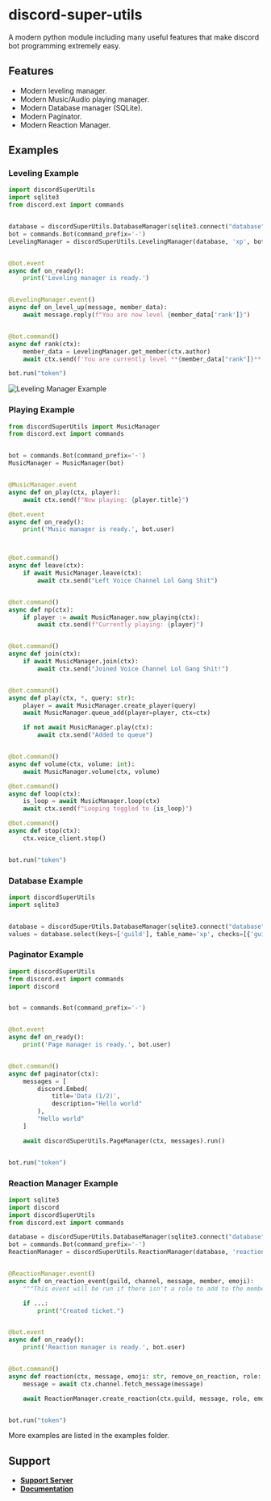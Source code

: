 discord-super-utils
==========

A modern python module including many useful features that make discord bot programming extremely easy.

Features
-------------

- Modern leveling manager.
- Modern Music/Audio playing manager.
- Modern Database manager (SQLite).
- Modern Paginator.
- Modern Reaction Manager.

Examples
--------------

### Leveling Example ###

```py
import discordSuperUtils
import sqlite3
from discord.ext import commands


database = discordSuperUtils.DatabaseManager(sqlite3.connect("database"))
bot = commands.Bot(command_prefix='-')
LevelingManager = discordSuperUtils.LevelingManager(database, 'xp', bot)


@bot.event
async def on_ready():
    print('Leveling manager is ready.')


@LevelingManager.event()
async def on_level_up(message, member_data):
    await message.reply(f"You are now level {member_data['rank']}")


@bot.command()
async def rank(ctx):
    member_data = LevelingManager.get_member(ctx.author)
    await ctx.send(f'You are currently level **{member_data["rank"]}**, with **{member_data["xp"]}** XP.')

bot.run("token")
```

![Leveling Manager Example](https://media.giphy.com/media/ey1Iv2HlYYLPy0bm9p/giphy.gif)

### Playing Example ### 

```py
from discordSuperUtils import MusicManager
from discord.ext import commands


bot = commands.Bot(command_prefix='-')
MusicManager = MusicManager(bot)


@MusicManager.event
async def on_play(ctx, player):
    await ctx.send(f"Now playing: {player.title}")

@bot.event
async def on_ready():
    print('Music manager is ready.', bot.user)



@bot.command()
async def leave(ctx):
    if await MusicManager.leave(ctx):
        await ctx.send("Left Voice Channel Lol Gang Shit")


@bot.command()
async def np(ctx):
    if player := await MusicManager.now_playing(ctx):
        await ctx.send(f"Currently playing: {player}")


@bot.command()
async def join(ctx):
    if await MusicManager.join(ctx):
        await ctx.send("Joined Voice Channel Lol Gang Shit!")


@bot.command()
async def play(ctx, *, query: str):
    player = await MusicManager.create_player(query)
    await MusicManager.queue_add(player=player, ctx=ctx)

    if not await MusicManager.play(ctx):
        await ctx.send("Added to queue")


@bot.command()
async def volume(ctx, volume: int):
    await MusicManager.volume(ctx, volume)

@bot.command()
async def loop(ctx):
    is_loop = await MusicManager.loop(ctx)
    await ctx.send(f"Looping toggled to {is_loop}")

@bot.command()
async def stop(ctx):
    ctx.voice_client.stop()


bot.run("token")
```

### Database Example ###

```py
import discordSuperUtils
import sqlite3


database = discordSuperUtils.DatabaseManager(sqlite3.connect("database"))
values = database.select(keys=['guild'], table_name='xp', checks=[{'guild': 1}], fetchall=True) 
```

### Paginator Example ###  

```py
import discordSuperUtils
from discord.ext import commands
import discord


bot = commands.Bot(command_prefix='-')


@bot.event
async def on_ready():
    print('Page manager is ready.', bot.user)


@bot.command()
async def paginator(ctx):
    messages = [
        discord.Embed(
            title='Data (1/2)',
            description="Hello world"
        ),
        "Hello world"
    ]

    await discordSuperUtils.PageManager(ctx, messages).run()


bot.run("token")
```

### Reaction Manager Example ###

```py
import sqlite3
import discord
import discordSuperUtils
from discord.ext import commands

database = discordSuperUtils.DatabaseManager(sqlite3.connect("database"))
bot = commands.Bot(command_prefix='-')
ReactionManager = discordSuperUtils.ReactionManager(database, 'reaction_roles', bot)


@ReactionManager.event()
async def on_reaction_event(guild, channel, message, member, emoji):
    """This event will be run if there isn't a role to add to the member."""

    if ...:
        print("Created ticket.")


@bot.event
async def on_ready():
    print('Reaction manager is ready.', bot.user)


@bot.command()
async def reaction(ctx, message, emoji: str, remove_on_reaction, role: discord.Role = None):
    message = await ctx.channel.fetch_message(message)

    await ReactionManager.create_reaction(ctx.guild, message, role, emoji, remove_on_reaction)


bot.run("token")
```

More examples are listed in the examples folder.

Support
--------------

- **[Support Server](https://discord.gg/zhwcpTBBeC)**
- **[Documentation](https://discord-super-utils.gitbook.io/discord-super-utils/)**
